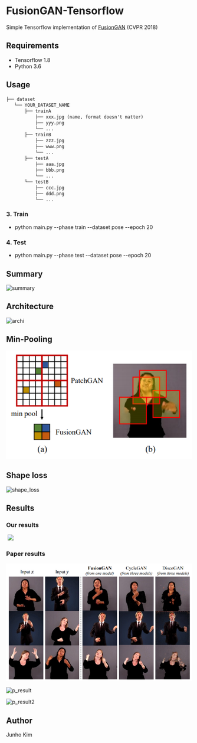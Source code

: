 # FusionGAN-Tensorflow
Simple Tensorflow implementation of [FusionGAN](https://arxiv.org/pdf/1804.07455.pdf) (CVPR 2018)

## Requirements
* Tensorflow 1.8
* Python 3.6

## Usage
```
├── dataset
   └── YOUR_DATASET_NAME
       ├── trainA
           ├── xxx.jpg (name, format doesn't matter)
           ├── yyy.png
           └── ...
       ├── trainB
           ├── zzz.jpg
           ├── www.png
           └── ...
       ├── testA
           ├── aaa.jpg 
           ├── bbb.png
           └── ...
       └── testB
           ├── ccc.jpg 
           ├── ddd.png
           └── ...
```

### 3. Train
* python main.py --phase train --dataset pose --epoch 20

### 4. Test
* python main.py --phase test --dataset pose --epoch 20

## Summary
![summary](./assets/summary.png) 

## Architecture
![archi](./assets/architecture.png)

## Min-Pooling
![min-pooling](./assets/minpooling.png)

## Shape loss
![shape_loss](./assets/shape_loss.png)

## Results
### Our results
<div align="">
   <img src="./assets/result.png" width="600">
</div>

### Paper results
![p_result3](./assets/p_result3.PNG)

![p_result](./assets/p_result.png)

![p_result2](./assets/p_result2.png)


## Author
Junho Kim
